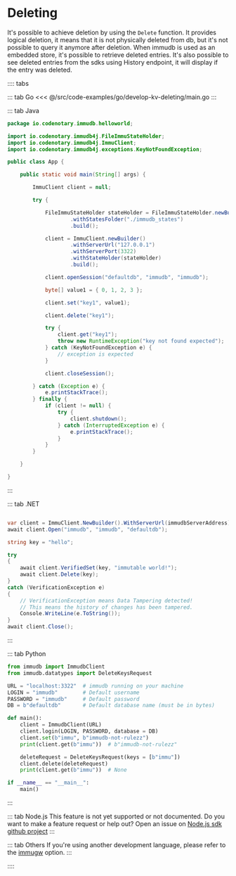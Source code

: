 # Deleting

<WrappedSection>

It's possible to achieve deletion by using the `Delete` function. It provides logical deletion, it means that it is not physically deleted from db, but it's not possible to query it anymore after deletion. When immudb is used as an embedded store, it's possible to retrieve deleted entries. It's also possible to see deleted entries from the sdks using History endpoint, it will display if the entry was deleted.

</WrappedSection>

:::: tabs

::: tab Go
<<< @/src/code-examples/go/develop-kv-deleting/main.go
:::

::: tab Java
```java
package io.codenotary.immudb.helloworld;

import io.codenotary.immudb4j.FileImmuStateHolder;
import io.codenotary.immudb4j.ImmuClient;
import io.codenotary.immudb4j.exceptions.KeyNotFoundException;

public class App {

    public static void main(String[] args) {

        ImmuClient client = null;

        try {

            FileImmuStateHolder stateHolder = FileImmuStateHolder.newBuilder()
                    .withStatesFolder("./immudb_states")
                    .build();

            client = ImmuClient.newBuilder()
                    .withServerUrl("127.0.0.1")
                    .withServerPort(3322)
                    .withStateHolder(stateHolder)
                    .build();

            client.openSession("defaultdb", "immudb", "immudb");

            byte[] value1 = { 0, 1, 2, 3 };

            client.set("key1", value1);

            client.delete("key1");

            try {
                client.get("key1");
                throw new RuntimeException("key not found expected");
            } catch (KeyNotFoundException e) {
                // exception is expected
            }

            client.closeSession();

        } catch (Exception e) {
            e.printStackTrace();
        } finally {
            if (client != null) {
                try {
                    client.shutdown();
                } catch (InterruptedException e) {
                    e.printStackTrace();
                }
            }
        }

    }

}
```
:::

::: tab .NET

``` csharp

var client = ImmuClient.NewBuilder().WithServerUrl(immudbServerAddress).Build();
await client.Open("immudb", "immudb", "defaultdb");

string key = "hello";

try
{
    await client.VerifiedSet(key, "immutable world!");
    await client.Delete(key);
}
catch (VerificationException e)
{
    // VerificationException means Data Tampering detected!
    // This means the history of changes has been tampered.
    Console.WriteLine(e.ToString());
}
await client.Close();
```

:::

::: tab Python
```python
from immudb import ImmudbClient
from immudb.datatypes import DeleteKeysRequest

URL = "localhost:3322"  # immudb running on your machine
LOGIN = "immudb"        # Default username
PASSWORD = "immudb"     # Default password
DB = b"defaultdb"       # Default database name (must be in bytes)

def main():
    client = ImmudbClient(URL)
    client.login(LOGIN, PASSWORD, database = DB)
    client.set(b"immu", b"immudb-not-rulezz")
    print(client.get(b"immu"))  # b"immudb-not-rulezz"

    deleteRequest = DeleteKeysRequest(keys = [b"immu"])
    client.delete(deleteRequest)
    print(client.get(b"immu"))  # None

if __name__ == "__main__":
    main()
```
:::

::: tab Node.js
This feature is not yet supported or not documented.
Do you want to make a feature request or help out? Open an issue on [Node.js sdk github project](https://github.com/codenotary/immudb-node/issues/new)
:::

::: tab Others
If you're using another development language, please refer to the [immugw](../connecting/immugw.md) option.
:::

::::


